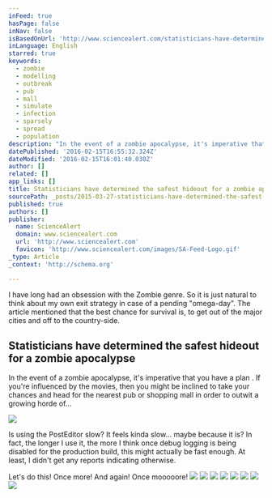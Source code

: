 ```yaml
---
inFeed: true
hasPage: false
inNav: false
isBasedOnUrl: 'http://www.sciencealert.com/statisticians-have-determined-the-safest-hideout-for-a-zombie-apocalypse'
inLanguage: English
starred: true
keywords:
  - zombie
  - modelling
  - outbreak
  - pub
  - mall
  - simulate
  - infection
  - sparsely
  - spread
  - population
description: "In the event of a zombie apocalypse, it's imperative that you have a plan . If you're influenced by the movies, then you might be inclined to take your chances and head for the nearest pub or shopping mall in order to outwit a growing horde of..."
datePublished: '2016-02-15T16:55:32.324Z'
dateModified: '2016-02-15T16:01:40.030Z'
author: []
related: []
app_links: []
title: Statisticians have determined the safest hideout for a zombie apocalypse
sourcePath: _posts/2015-03-27-statisticians-have-determined-the-safest-hideout-for-a-zombi.md
published: true
authors: []
publisher:
  name: ScienceAlert
  domain: www.sciencealert.com
  url: 'http://www.sciencealert.com'
  favicon: 'http://www.sciencealert.com/images/SA-Feed-Logo.gif'
_type: Article
_context: 'http://schema.org'

---
```

I have long had an obsession with the Zombie genre. So it is just natural to think about my own exit strategy in case of a pending "omega-day". The article mentioned that the best chance for survival is, to get out of the major cities and off to the country-side.

<article style=""><h1>Statisticians have determined the safest hideout for a zombie apocalypse</h1><p>In the event of a zombie apocalypse, it's imperative that you have a plan . If you're influenced by the movies, then you might be inclined to take your chances and head for the nearest pub or shopping mall in order to outwit a growing horde of...</p><img src="http://www.sciencealert.com/images/articles/zombie1_1024.jpg" /></article>

Is using the PostEditor slow? It feels kinda slow... maybe because it is? In fact, the longer I use it, the more I think once debug logging is being disabled for the production build, this might actually be fast enough. At least, I didn't get any reports indicating otherwise.

Let's do this! Once more! And again! Once mooooore!
![](https://the-grid-user-content.s3-us-west-2.amazonaws.com/88e0609a-0175-4b37-9773-2d8ec606461a.png)
![](https://the-grid-user-content.s3-us-west-2.amazonaws.com/804b5517-7d71-4acc-aa41-a761c1d3d5f4.png)
![](https://the-grid-user-content.s3-us-west-2.amazonaws.com/095e0676-0db8-42e0-a55d-99a7c6f62471.png)
![](https://the-grid-user-content.s3-us-west-2.amazonaws.com/f1b1e989-b454-4eb7-b34c-325157c35838.png)
![](https://the-grid-user-content.s3-us-west-2.amazonaws.com/a0009e75-2118-4506-b4f3-ac1ed3093f21.png)
![](https://the-grid-user-content.s3-us-west-2.amazonaws.com/d12e3bed-08b5-4439-9496-97d0f747dc94.png)
![](https://the-grid-user-content.s3-us-west-2.amazonaws.com/199e7533-5389-4370-a764-8a84075d2ea5.png)
![](https://the-grid-user-content.s3-us-west-2.amazonaws.com/4ef6d718-b7e2-409c-ae1f-cb4b9be355cb.png)
